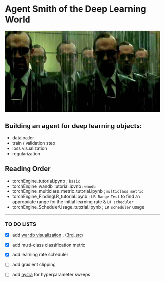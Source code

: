# Agent Smith of the Deep Learning World

![](./page_img/smith.gif)



## Building an agent for deep learning objects:

* dataloader 
* train / validation step
* loss visualization 
* regularization 



## Reading Order 

* torchEngine_tutorial.ipynb ; ```basic```
* torchEngine_wandb_tutorial.ipynb ; ```wandb```
* torchEngine_multiclass_metric_tutorial.ipynb ; ```multiclass metric```
* torchEngine_FindingLR_tutorial.ipynb ; ```LR Range Test``` to find an appropriate range for the initial learning rate & ```LR scheduler``` 
* torchEngine_SchedulerUsage_tutorial.ipynb ; ```LR scheduler```  usage



***

### TO DO LISTS 

- [x] add [wandb visualization](https://wandb.ai/site) , ([3rd_src](https://github.com/wandb/examples))

- [x] add multi-class classification metric 

- [x] add learning rate scheduler 

- [ ] add gradient clipping 

- [ ] add [hydra](https://hydra.cc/) for hyperparameter sweeps

  

